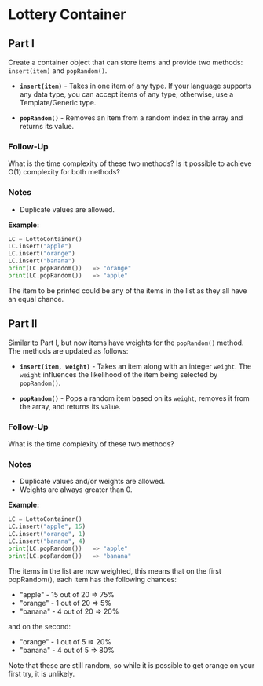 # Lottery Container

## Part I

Create a container object that can store items and provide two methods: `insert(item)` and `popRandom()`.

- **`insert(item)`** - Takes in one item of any type. If your language supports any data type, you can accept items of any type; otherwise, use a Template/Generic type.

- **`popRandom()`** - Removes an item from a random index in the array and returns its value.

### Follow-Up

What is the time complexity of these two methods? Is it possible to achieve O(1) complexity for both methods?

### Notes

- Duplicate values are allowed.



**Example:**
```python
LC = LottoContainer()  
LC.insert("apple")  
LC.insert("orange")  
LC.insert("banana")  
print(LC.popRandom())   => "orange"
print(LC.popRandom())   => "apple"
```

The item to be printed could be any of the items in the list as they all have an equal chance.


## Part II

Similar to Part I, but now items have weights for the `popRandom()` method. The methods are updated as follows:

- **`insert(item, weight)`** - Takes an item along with an integer `weight`. The `weight` influences the likelihood of the item being selected by `popRandom()`.

- **`popRandom()`** - Pops a random item based on its `weight`, removes it from the array, and returns its `value`.

### Follow-Up
What is the time complexity of these two methods?

### Notes

- Duplicate values and/or weights are allowed.
- Weights are always greater than 0.


**Example:**
```python
LC = LottoContainer()  
LC.insert("apple", 15)  
LC.insert("orange", 1)  
LC.insert("banana", 4)  
print(LC.popRandom())   => "apple"  
print(LC.popRandom())   => "banana" 
```
The items in the list are now weighted, this means that on the first popRandom(), each item has the following chances:

* "apple"   - 15 out of 20 => 75%
* "orange"  - 1 out of 20 => 5%
* "banana"  - 4 out of 20 => 20%

and on the second:

* "orange"  - 1 out of 5 => 20%
* "banana"  - 4 out of 5 => 80%

Note that these are still random, so while it is possible to get orange on your first try, it is unlikely.

